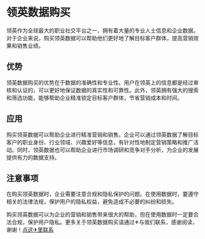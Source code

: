 # 领英数据购买

领英作为全球最大的职业社交平台之一，拥有着大量的专业人士信息和企业数据。对于企业来说，购买领英数据可以帮助他们更好地了解目标客户群体，提高营销效果和销售业绩。

## 优势

领英数据购买的优势在于数据的准确性和专业性。用户在领英上的信息都是经过审核和认证的，可以更好地保证数据的真实性和可靠性。此外，领英拥有强大的搜索和筛选功能，能够帮助企业精准锁定目标客户群体，节省营销成本和时间。

## 应用

购买领英数据可以帮助企业进行精准营销和销售。企业可以通过领英数据了解目标客户的职业身份、行业领域、兴趣爱好等信息，有针对性地制定营销策略和推广活动。同时，领英数据也可以帮助企业进行市场调研和竞争对手分析，为企业的发展提供有力的数据支持。

## 注意事项

在购买领英数据时，企业需要注意合规和隐私保护的问题。在使用数据时，要遵守相关的法律法规，保护用户的隐私权益，避免造成不必要的纠纷和损失。

购买领英数据可以为企业的营销和销售带来很大的帮助，但在使用数据时一定要合法合规，保护用户隐私。更多关于领英数据购买请通过✈与我们联系，感谢阅读，谢谢！[点这✈里联系](https://add.k02.cc)